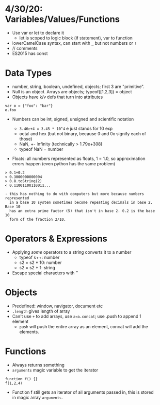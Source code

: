 4/30/20: Variables/Values/Functions
===

* Use var or let to declare it
    - let is scoped to logic block (if statement), var to function
* lowerCamelCase syntax, can start with `_` but not numbers or `!`
* // comments
* ES2015 has const


Data Types
===

* number, string, boolean, undefined, objects; first 3 are "primitive". 
* Null is an object. Arrays are objects; typeof([1,2,3]) = object
* Objects have k/v defs that turn into attributes

```
var o = {"foo": "bar"}
o.foo
```

* Numbers can be int, signed, unsigned and scientific notation
    - `3.46e+4 = 3.45 * 10^4` e just stands for 10 exp
    - octal and hex (but not binary, because 0 and 0x signify each of those)
    - NaN, +- Infinity (technically > 1.79e+308)
    - typeof NaN = number

* Floats: all numbers represented as floats, 1 = 1.0, so approximation errors
  happen (even python has the same problem)
```
> 0.1+0.2
< 0.3000000000004
> 0.8.toString(2)
< 0.11001100110011...
```
    - this has nothing to do with computers but more because numbers represented
      in a base 10 system sometimes become repeating decimals in base 2. Base 10
      has an extra prime factor (5) that isn't in base 2. 0.2 is the base 10
      form of the fraction 2/10.


Operators & Expressions
===

* Applying *some* operators to a string converts it to a number
    - typeof s++: number
    - s2 = s2 * 10: number
    - s2 = s2 + 1: string
* Escape special characters with '\'


Objects
===

* Predefined: window, navigator, document etc
* `.length` gives length of array
* Can't use `+` to add arrays, use `a=a.concat`; use .push to append 1 element
    - `push` will push the entire array as an element, concat will add the
      elements.

Functions
===

* Always returns something
* `arguments` magic variable to get the iterator
```
function f() {}
f(1,2,4)
```
* Function f still gets an iterator of all arguments passed in, this is stored
  in magic array `arguments`.

